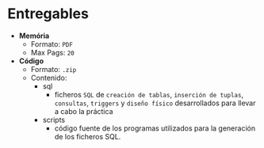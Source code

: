 # Entregables
- **Memória**
	- Formato: `PDF`
	- Max Pags: `20`
- **Código**
	- Formato: `.zip`
	- Contenido: 
		- sql
			- ficheros `SQL` de `creación de tablas`, `inserción de tuplas`, `consultas`, `triggers` y `diseño físico` desarrollados para llevar a cabo la práctica
		- scripts
			- código fuente de los programas utilizados para la generación de los ficheros SQL.